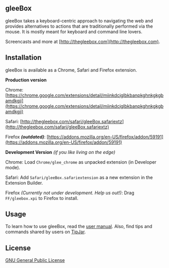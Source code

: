 gleeBox
--------

gleeBox takes a keyboard-centric approach to navigating the web and provides alternatives to actions that are traditionally performed via the mouse. It is mostly meant for keyboard and command line lovers.

Screencasts and more at [http://thegleebox.com](http://thegleebox.com).

Installation
-------------

gleeBox is available as a Chrome, Safari and Firefox extension. 

**Production version**

Chrome: [https://chrome.google.com/extensions/detail/miinkdcjglbkbanpkghnkgkgbamdkgji](https://chrome.google.com/extensions/detail/miinkdcjglbkbanpkghnkgkgbamdkgji)

Safari: [http://thegleebox.com/safari/gleeBox.safariextz](http://thegleebox.com/safari/gleeBox.safariextz)

Firefox ***(outdated)***: [https://addons.mozilla.org/en-US/firefox/addon/59191](https://addons.mozilla.org/en-US/firefox/addon/59191)


**Development Version** *(if you like living on the edge)*

Chrome: Load `Chrome/glee_chrome` as unpacked extension (in Developer mode).

Safari: Add `Safari/gleeBox.safariextension` as a new extension in the Extension Builder.

Firefox *(Currently not under development. Help us out!)*: Drag `FF/gleebox.xpi` to Firefox to install.

Usage
------

To learn how to use gleeBox, read the [user manual](http://thegleebox.com/manual.html "gleeBox User Manual"). Also, find tips and commands shared by users on [TipJar](http://tipjar.thegleebox.com).

License
-------

[GNU General Public License](http://github.com/glee/glee/blob/master/LICENSE)